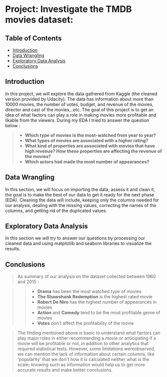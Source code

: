 
# Project: Investigate the TMDB movies dataset:

## Table of Contents
<ul>
<li><a href="#intro">Introduction</a></li>
<li><a href="#wrangling">Data Wrangling</a></li>
<li><a href="#eda">Exploratory Data Analysis</a></li>
<li><a href="#conclusions">Conclusions</a></li>
</ul>

<a id='intro'></a>
## Introduction

In this project, we will explore the data gathered from Kaggle (the cleaned version provided by Udacity). The data has information about more than 10000 movies, the number of votes, budget, and revenue of the movies, director and cast of the movies,..etc. The goal of this project is to get an idea of what factors can play a role in making movies more profitable and likable from the viewers. During my EDA I tried to answer the question below :
 
> * **Which type of movies is the most-watched from year to year?**
> * **What types of movies are associated with a higher rating?**
> * **What kind of properties are associated with movies that have high revenue? How these properties are affecting the revenue of the movies?**
> * **Which actors had made the most number of appearances?**


<a id='wrangling'></a>
## Data Wrangling

In this section, we will focus on importing the data, assess it and clean it, the goal is to make the best of our data to get it ready for the next phase (EDA). Cleaning the data will include, keeping only the columns needed for our analysis, dealing with the missing values, correcting the names of the columns, and getting rid of the duplicated values.

<a id='eda'></a>
## Exploratory Data Analysis

In this section we will try to answer our questions by processing our cleaned data and using matplotlib and seaborn libraries to visualize the results.

<a id='conclusions'></a>
## Conclusions

> As summary of our analysis on the dataset collected between 1960 and 2015 :

>>* **Drama** has been the most watched type of movies 
>>* **The Shawshank Redemption** is the highest rated movie 
>>* **Robert De Niro** has the highest number of appearances in movies 
>>* **Action** and **Comedy** tend to be the most profitable genre of movies
>>* **Votes** don't affect the profitability of the movie

>The finding mentioned above is basic to understand what factors can play major roles in either recommending a movie or anticipating if a movie will be profitable or not, in addition to other analytics that required statistical tests. However, some limitations wereobserved, we can mention the lack of information about certain columns,  like 'popularity' that we don't how it is calculated neither what is the scale; knowing such as information would help us to get more accurate results and make better conclusions.


